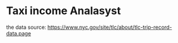 # Taxi income Analasyst
the data source: https://www.nyc.gov/site/tlc/about/tlc-trip-record-data.page
